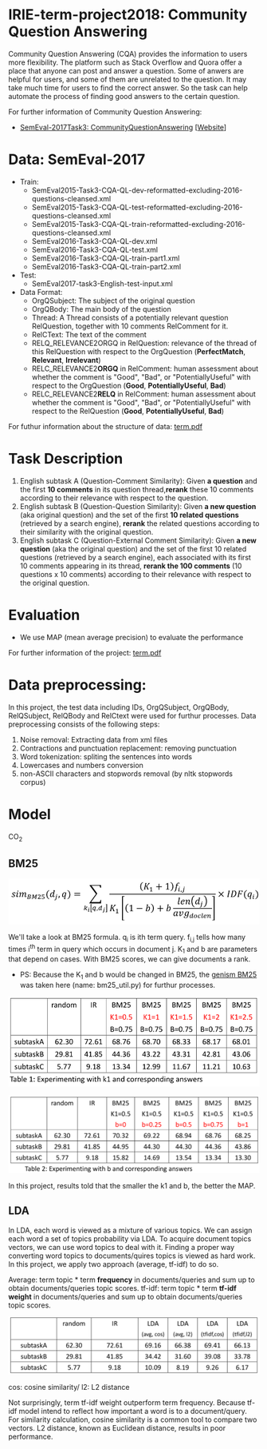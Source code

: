 # IRIE-term-project2018: Community Question Answering


Community Question Answering (CQA) provides the information to users more flexibility. The platform such as Stack Overflow and Quora offer a place that anyone can post and answer a question. Some of anwers are helpful for users, and some of them are unrelated to the question. It may take much time for users to find the correct answer. So the task can help automate the process of finding good answers to the certain question.

For further information of Community Question Answering:
 - [SemEval-2017Task3: CommunityQuestionAnswering](https://www.aclweb.org/anthology/S17-2003.pdf) [[Website](http://alt.qcri.org/semeval2017/task3/)]

# Data: SemEval-2017
 * Train:
    * SemEval2015-Task3-CQA-QL-dev-reformatted-excluding-2016-questions-cleansed.xml
    * SemEval2015-Task3-CQA-QL-test-reformatted-excluding-2016-questions-cleansed.xml
    * SemEval2015-Task3-CQA-QL-train-reformatted-excluding-2016-questions-cleansed.xml
    * SemEval2016-Task3-CQA-QL-dev.xml
    * SemEval2016-Task3-CQA-QL-test.xml
    * SemEval2016-Task3-CQA-QL-train-part1.xml
    * SemEval2016-Task3-CQA-QL-train-part2.xml
 * Test: 
     * SemEval2017-task3-English-test-input.xml
 * Data Format:
    * OrgQSubject: The subject of the original question
    * OrgQBody: The main body of the question
    * Thread: A Thread consists of a potentially relevant question RelQuestion, together with 10 comments RelComment for it.
    * RelCText: The text of the comment
    * RELQ_RELEVANCE2ORGQ in RelQuestion:  relevance of the thread of this RelQuestion with respect to the OrgQuestion (**PerfectMatch**, **Relevant**, **Irrelevant**)
    * RELC_RELEVANCE2**ORGQ** in RelComment:  human assessment about whether the comment is "Good", "Bad", or "PotentiallyUseful" with respect to the OrgQuestion (**Good**, **PotentiallyUseful**, **Bad**)
    * RELC_RELEVANCE2**RELQ** in RelComment: human assessment about whether the comment is "Good", "Bad", or "PotentiallyUseful" with respect to the RelQuestion (**Good**, **PotentiallyUseful**, **Bad**)

For futhur information about the structure of data: [term.pdf](https://github.com/lilinmail0523/IRIE-term-project2018/blob/master/term.pdf)

# Task Description
 1. English subtask A (Question-Comment Similarity): 
Given **a question** and the first **10 comments** in its question thread,**rerank** these 10 comments according to their relevance with respect to the question.
 2. English subtask B (Question-Question Similarity):
Given **a new question** (aka original question) and the set of the first **10 related questions** (retrieved by a search engine), **rerank** the related questions according to their similarity with the original question.
3. English subtask C (Question-External Comment Similarity):
Given **a new question** (aka the original question) and the set of the first 10 related questions (retrieved by a search engine), each associated with its first 10 comments appearing in its thread, **rerank the 100 comments** (10 questions x 10 comments) according to their relevance with respect to the original question.

# Evaluation
 *  We use MAP (mean average precision) to evaluate the performance

For further information of the project: [term.pdf](https://github.com/lilinmail0523/IRIE-term-project2018/blob/master/term.pdf)


# Data preprocessing:
In this project, the test data including IDs, OrgQSubject, OrgQBody, RelQSubject, RelQBody and RelCtext were used for furthur processes. Data preprocessing consists of the following steps:
1. Noise removal: Extracting data from xml files
2. Contractions and punctuation replacement: removing punctuation
3. Word tokenization: spliting the sentences into words
4. Lowercases and numbers conversion
5. non-ASCII characters and stopwords removal (by nltk stopwords corpus)

# Model
CO<sub>2</sub>

## BM25

![BM25 formula](https://github.com/lilinmail0523/IRIE-term-project2018/blob/master/image/BM25.png)

We'll take a look at BM25 formula. q<sub>i</sub> is ith term query. f<sub>i,j</sub> tells how many times i<sup>th</sup> term in query which occurs in document j. K<sub>1</sub> and b are parameters that depend on cases. With BM25 scores, we can give documents a rank.

* PS: Because the K<sub>1</sub> and b would be changed in BM25, the [genism BM25](https://github.com/RaRe-Technologies/gensim/blob/develop/gensim/summarization/bm25.py) was taken here (name: bm25_util.py) for furthur processes.  

![BM25 result K1](https://github.com/lilinmail0523/IRIE-term-project2018/blob/master/image/BM25ResultK1.png)

![BM25 result b](https://github.com/lilinmail0523/IRIE-term-project2018/blob/master/image/BM25Resultb.png)

 In this project, results told that the smaller the k1 and b, the better the MAP.


## LDA
In LDA, each word is viewed as a mixture of various topics. We can assign each word a set of topics probability via LDA. To acquire document topics vectors, we can use word topics to deal with it. Finding a proper way converting word topics to documents/quires topics is viewed as hard work. In this project, we apply two approach (average, tf-idf) to do so.

Average: term topic * term **frequency** in documents/queries and sum up to obtain documents/queries topic scores.
tf-idf: term topic * term **tf-idf weight** in documents/queries and sum up to obtain documents/queries topic scores.

![LDA result b](https://github.com/lilinmail0523/IRIE-term-project2018/blob/master/image/LDAResult.png)

cos: cosine similarity/ l2: L2 distance

Not surprisingly, term tf-idf weight outperform term frequency. Because tf-idf model intend to reflect how important a word is to a document/query. For similarity calculation, cosine similarity is a common tool to compare two vectors. L2 distance, known as Euclidean distance, results in poor performance.  

